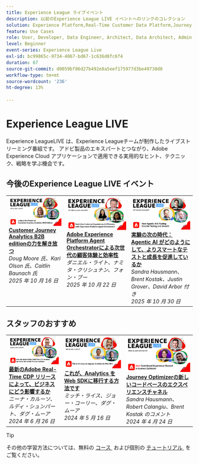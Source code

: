 ```yaml
---
title: Experience League ライブイベント
description: 以前のExperience League LIVE イベントへのリンクのコレクション
solution: Experience Platform,Real-Time Customer Data Platform,Journey Optimizer,Experience Manager,Target,Audience Manager,Analytics
feature: Use Cases
role: User, Developer, Data Engineer, Architect, Data Architect, Admin, Leader
level: Beginner
event-series: Experience League Live
exl-id: bc99865c-9734-4067-bd67-1c636d8fc6f4
duration: 67
source-git-commit: d0059bf86d27b492e8a5eef175977d3be49738d0
workflow-type: tm+mt
source-wordcount: '236'
ht-degree: 13%

---
```


# Experience League LIVE

Experience LeagueLIVE は、Experience Leagueチームが制作したライブストリーミング番組です。  アドビ製品のエキスパートとつながり、Adobe Experience Cloud アプリケーションで適用できる実用的なヒント、テクニック、戦略を学ぶ機会です。

<div id="upcoming-events">

## 今後のExperience League LIVE イベント

<table>
    <tr>
        <td style="vertical-align: top;"><a href="episodes/exl-live-episode-10-16-25.md">
              <img alt="Experience League LIVE 2025 年 10 月 16 日" src="assets/exl-live-episode-10-16-25-web-banner.png">
            </a>
            <div>
              <a href="episodes/exl-live-episode-10-16-25.md">
                <strong>Customer Journey Analytics B2B editionの力を解き放つ </strong>
              </a>
              <br/><em>Doug Moore 氏、Kari Olson 氏、Caitlin Baunach 氏 </em>
              <br/><em>2025 年 10 月 16 日 </em>
            </div>
        </td>
        <td style="vertical-align: top;"><a href="episodes/exl-live-episode-10-22-25.md">
              <img alt="Experience League LIVE 22 2025 年 10 月" src="episodes/assets/WebBanner-Oct22-2025.jpg">
            </a>
            <div>
              <a href="episodes/exl-live-episode-10-22-25.md">
                <strong>Adobe Experience Platform Agent Orchestratorによる次世代の顧客体験と効率性 </strong>
              </a>
              <br/><em> ダニエル・ライト、ナミタ・クリシュナン、フォン・ブー </em>
              <br/><em>2025 年 10 月 22 日 </em>
            </div>
        </td>
         <td style="vertical-align: top;"><a href="episodes/exl-live-episode-10-30-25.md">
              <img alt="Experience League LIVE 30 2025 年 10 月" src="assets/exl-live-episode-10-30-25-web-banner.png">
            </a>
            <div>
              <a href="episodes/exl-live-episode-10-22-25.md">
                <strong> 実験の次の時代：Agentic AI がどのようにして、よりスマートなテストと成長を促進しているか </strong>
              </a>
              <br/><em>Sandra Hausmann、Brent Kostak、Justin Grover、David Arbor 付き </em>
              <br/><em>2025 年 10 月 30 日 </em>
            </div>
        </td>
    </tr>

</table>

</div>


<div id="recs-overview-body-1"></div>
<div id="recs-overview-body-2"></div>
<div id="recs-overview-body-3"></div>
<div id="recs-overview-body-4"></div>
<div id="recs-overview-body-5"></div>
<div id="recs-overview-body-6"></div>

<div id="past-events">


</div>

## スタッフのおすすめ

<table style="max-width: 1214px;">

<tr>
  <td style="vertical-align: top;"><a href="episodes/exl-live-episode-06-26-24.md">
      <img alt="Experience League LIVE 4 月 21 日" src="episodes/assets/WebBanner-June26-2024.jpg">
    </a>
    <div>
      <a href="episodes/exl-live-episode-06-26-24.md">
        <strong> 最新のAdobe Real-Time CDP リリースによって、ビジネスにどう影響するか </strong>
      </a>
      <br/><em> ニーナ・カルーソ、ルディ・シュンパート、ダグ・ムーア </em>
      <br/><em>2024 年 6 月 26 日 </em>
    </div>
  </td>

<td style="vertical-align: top;">
    <a href="episodes/exl-live-episode-05-16-24.md">
      <img alt="Experience League LIVE EP8" src="episodes/assets/WebBanner-May16-2024.jpg">
    </a>
    <div>
      <a href="episodes/exl-live-episode-05-16-24.md"><strong> これが、Analytics を Web SDKに移行する方法です </strong></a>
      <br/><em> ミッチ・ライス、ジョー・コーリー、ダグ・ムーア </em>
      <br/><em>2024 年 5 月 16 日 </em>
    </div>
  </td>

<td style="vertical-align: top;">
    <a href="episodes/exl-live-episode-05-26-22.md">
      <img alt="Experience League LIVE 5 月 26 日" src="episodes/assets/WebBanner-Apr24-2024.jpg">
    </a>
    <div>
      <a href="episodes/exl-live-episode-04-24-24.md">
        <strong>Journey Optimizerの新しいコードベースのエクスペリエンスチャネル </strong>
      </a>
      <br/><em>Sandra Hausmann、Robert Calangiu、Brent Kostak のコメント </em>
      <br/><em>2024 年 4 月 24 日 </em>
    </div>
  </td>
  </tr>

</table>


>[!TIP]
>
>その他の学習方法については、無料の [&#x200B; コース &#x200B;](https://experienceleague.adobe.com/ja?lang=ja#dashboard/learning) および個別の [&#x200B; チュートリアル &#x200B;](https://experienceleague.adobe.com/docs/home-tutorials.html?lang=ja) をご覧ください。

